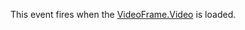 This event fires when the [VideoFrame.Video](https://developer.roblox.com/en-us/api-reference/property/VideoFrame/Video) is loaded.